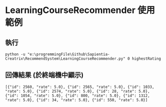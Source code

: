 # LearningCourseRecommender 使用範例
## 執行
```
python -u "e:\progremmingFile\Github\Sapientia-Creatrix\RecommendSystem\LearningCourseRecommender.py" 0 highestRating
```
## 回傳結果 (於終端機中顯示)
```
[{"id": 2560, "rate": 5.0}, {"id": 2565, "rate": 5.0}, {"id": 1033, "rate": 5.0}, {"id": 2574, "rate": 5.0}, {"id": 28, "rate": 5.0}, {"id": 1054, "rate": 5.0}, {"id": 800, "rate": 5.0}, {"id": 1312, "rate": 5.0}, {"id": 34, "rate": 5.0}, {"id": 550, "rate": 5.0}]
```